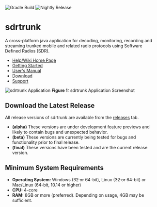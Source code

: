 ![Gradle Build](https://github.com/dsheirer/sdrtrunk/actions/workflows/gradle.yml/badge.svg)
![Nightly Release](https://github.com/dsheirer/sdrtrunk/actions/workflows/nightly.yml/badge.svg)

# sdrtrunk
A cross-platform java application for decoding, monitoring, recording and streaming trunked mobile and related radio protocols using Software Defined Radios (SDR).

* [Help/Wiki Home Page](https://github.com/DSheirer/sdrtrunk/wiki)
* [Getting Started](https://github.com/DSheirer/sdrtrunk/wiki/Getting-Started)
* [User's Manual](https://github.com/DSheirer/sdrtrunk/wiki/User-Manual)
* [Download](https://github.com/DSheirer/sdrtrunk/releases)
* [Support](https://github.com/DSheirer/sdrtrunk/wiki/Support)

![sdrtrunk Application](https://github.com/DSheirer/sdrtrunk/wiki/images/sdrtrunk.png)
**Figure 1:** sdrtrunk Application Screenshot

## Download the Latest Release
All release versions of sdrtrunk are available from the [releases](https://github.com/DSheirer/sdrtrunk/releases) tab.

* **(alpha)** These versions are under development feature previews and likely to contain bugs and unexpected behavior.
* **(beta)** These versions are currently being tested for bugs and functionality prior to final release.
* **(final)** These versions have been tested and are the current release version.

## Minimum System Requirements
* **Operating System:** Windows (~~32 or~~ 64-bit), Linux (~~32 or~~ 64-bit) or Mac/Linux (64-bit, 10.14 or higher)
* **CPU:** 4-core
* **RAM:** 8GB or more (preferred).  Depending on usage, 4GB may be sufficient.
